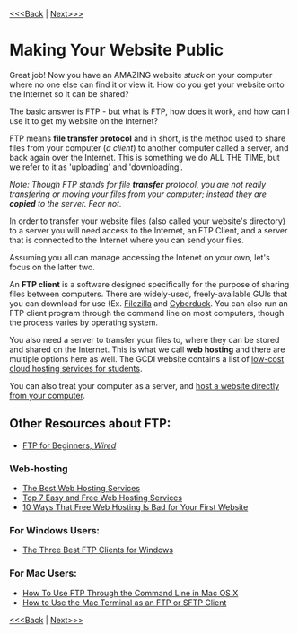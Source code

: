 [<<<Back](troubleshooting) | [Next>>>](../README.md)

# Making Your Website Public

Great job! Now you have an AMAZING website *stuck* on your computer where no one else can find it or view it. How do you get your website onto the Internet so it can be shared? 

The basic answer is FTP - but what is FTP, how does it work, and how can I use it to get my website on the Internet? 

FTP means **file transfer protocol** and in short, is the method used to share files from your computer (*a client*) to another computer called a server, and back again over the Internet. This is something we do ALL THE TIME, but we refer to it as 'uploading' and 'downloading'. 

*Note: Though FTP stands for file **transfer** protocol, you are not really transfering or moving your files from your computer; instead they are **copied** to the server. Fear not.*

In order to transfer your website files (also called your website's directory) to a server you will need access to the Internet, an FTP Client, and a server that is connected to the Internet where you can send your files.

Assuming you all can manage accessing the Intenet on your own, let's focus on the latter two.

An **FTP client** is a software designed specifically for the purpose of sharing files between computers. There are widely-used, freely-available GUIs that you can download for use (Ex. [Filezilla](https://filezilla-project.org/) and [Cyberduck](https://cyberduck.io/?l=en). You can also run an FTP client program through the command line on most computers, though the process varies by operating system. 

You also need a server to transfer your files to, where they can be stored and shared on the Internet. This is what we call **web hosting** and there are multiple options here as well. The GCDI website contains a list of [low-cost cloud hosting services for students](https://gcdi.commons.gc.cuny.edu/digital-resource-guide/#cloud). 

You can also treat your computer as a server, and [host a website directly from your computer](https://makeawebsitehub.com/host-website-computer/). 

## Other Resources about FTP:
- [FTP for Beginners, *Wired*](https://www.wired.com/2010/02/ftp_for_beginners/)

### Web-hosting
- [The Best Web Hosting Services](https://www.makeuseof.com/tag/best-web-hosting-services/)
- [Top 7 Easy and Free Web Hosting Services](https://www.makeuseof.com/tag/top-7-easy-and-free-web-hosting-services/)
- [10 Ways That Free Web Hosting Is Bad for Your First Website](https://www.makeuseof.com/tag/free-web-hosting-is-bad/)

### For Windows Users:
- [The Three Best FTP Clients for Windows](https://www.makeuseof.com/tag/free-ftp-clients-windows/)

### For Mac Users:
- [How To Use FTP Through the Command Line in Mac OS X](http://www.techradar.com/how-to/software/operating-systems/how-to-use-ftp-through-the-command-line-in-mac-os-x-1305664)
- [How to Use the Mac Terminal as an FTP or SFTP Client](https://beebom.com/how-to-use-mac-terminal-ftp-sftp-client/)

[<<<Back](troubleshooting) | [Next>>>](../README.md)
